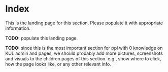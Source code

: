 # Index

This is the landing page for this section. Please populate it with appropriate information.

**TODO:** populate this landing page.

**TODO:** since this is the most important section for ppl with 0 knowledge on KUL admin and pages, we should probably add more pictures, screenshots and visuals to the children pages of this section. e.g., show where to click, how the page looks like, or any other relevant info.
